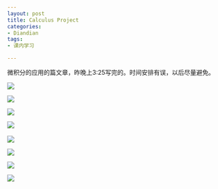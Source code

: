```yaml
---
layout: post
title: Calculus Project
categories:
- Diandian
tags:
- 课内学习

---
```

<p>微积分的应用的篇文章，昨晚上3:25写完的。时间安排有误，以后尽量避免。</p>
<p><img src="http://m2.img.srcdd.com/farm4/d/2012/0627/10/C421B7F53F1419C29D593117B66E20E6_B500_900_500_641.PNG" /></p>
<p><img src="http://m2.img.srcdd.com/farm5/d/2012/0627/10/B7F320B31A296C1D23899632BECB3FE9_B500_900_500_638.PNG" /></p>
<p><img src="http://m3.img.srcdd.com/farm5/d/2012/0627/10/27CDE182C6101BF3E98A195500A1DEAA_B500_900_500_635.PNG" /></p>
<p><img src="http://m2.img.srcdd.com/farm4/d/2012/0627/10/197BA4FC7FD5416BE59706A27F36F88C_B500_900_500_633.PNG" /><br /><br /><img src="http://m1.img.srcdd.com/farm4/d/2012/0627/10/FDE7E6E6220073B4B825E7589372E0EC_B500_900_500_639.PNG" /></p>
<p><img src="http://m3.img.srcdd.com/farm4/d/2012/0627/10/01AEFC64348015972740DB4FE4B10B1C_B500_900_500_637.PNG" /></p>
<p><img src="http://m2.img.srcdd.com/farm5/d/2012/0627/10/022C8076C4D14952488F69B060079A23_B500_900_500_636.PNG" /></p>
<p><img src="http://m1.img.srcdd.com/farm5/d/2012/0627/10/F00ADED0294747835C4BBBCFA7A75958_B500_900_500_639.PNG" /><br /><br /><br /><br /><br /><br /></p>
<p></p>
